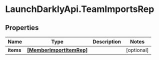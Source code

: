 # LaunchDarklyApi.TeamImportsRep

## Properties

Name | Type | Description | Notes
------------ | ------------- | ------------- | -------------
**items** | [**[MemberImportItemRep]**](MemberImportItemRep.md) |  | [optional] 


